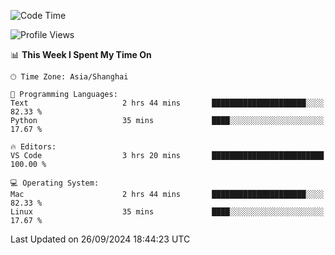 <!--START_SECTION:waka-->
![Code Time](http://img.shields.io/badge/Code%20Time-489%20hrs%2033%20mins-blue)

![Profile Views](http://img.shields.io/badge/Profile%20Views-0-blue)

📊 **This Week I Spent My Time On** 

```text
🕑︎ Time Zone: Asia/Shanghai

💬 Programming Languages: 
Text                     2 hrs 44 mins       █████████████████████░░░░   82.33 % 
Python                   35 mins             ████░░░░░░░░░░░░░░░░░░░░░   17.67 % 

🔥 Editors: 
VS Code                  3 hrs 20 mins       █████████████████████████   100.00 % 

💻 Operating System: 
Mac                      2 hrs 44 mins       █████████████████████░░░░   82.33 % 
Linux                    35 mins             ████░░░░░░░░░░░░░░░░░░░░░   17.67 % 
```


 Last Updated on 26/09/2024 18:44:23 UTC
<!--END_SECTION:waka-->
